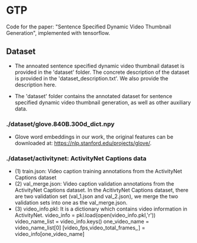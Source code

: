 # GTP
Code for the paper: "Sentence Specified Dynamic Video Thumbnail Generation", implemented with tensorflow.

## Dataset

* The annoated sentence specified dynamic video thumbnail dataset is provided in the 'dataset' folder. The concrete description of the dataset is provided in the 'dataset_description.txt'. We also provide the description here.

* The 'dataset' folder contains the annotated dataset for sentence specified dynamic video thumbnail generation, as well as other auxiliary data.

### ./dataset/glove.840B.300d_dict.npy
* Glove word embeddings in our work, the original features can be downloaded at: https://nlp.stanford.edu/projects/glove/.

### ./dataset/activitynet: ActivityNet Captions data
* (1) train.json: Video caption training annotations from the ActivityNet Captions dataset
* (2) val_merge.json: Video caption validation annotations from the ActivityNet Captions dataset. In the AcitivtyNet Captions dataset, there are two validation set (val_1.json and val_2.json), we merge the two validation sets into one as the val_merge.json.
* (3) video_info.pkl: It is a dictionary which contains video information in ActivityNet.
 	video_info = pkl.load(open(video_info.pkl,'r'))
	video_name_list = video_info.keys()
	one_video_name = video_name_list[0]
	[video_fps,video_total_frames,_,_] = video_info[one_video_name]





